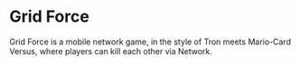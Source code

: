 Grid Force
=========

Grid Force is a mobile network game, in the style of Tron meets Mario-Card Versus, where players can kill each other via Network.
